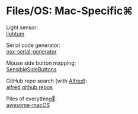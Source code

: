 # Files/OS: Mac-Specific⌘

Light sensor:  
[lightum](https://github.com/poliva/lightum)

Serial code generator:  
[osx-serial-generator](https://github.com/sickcodes/osx-serial-generator)

Mouse side button mapping:  
[SensibleSideButtons](https://sensible-side-buttons.archagon.net/)

GitHub repo search (with [Alfred](https://www.alfredapp.com/)):  
[alfred github repos](https://github.com/edgarjs/alfred-github-repos)

Piles of everything💩:  
[awesome-macOS](https://github.com/iCHAIT/awesome-macOS)
